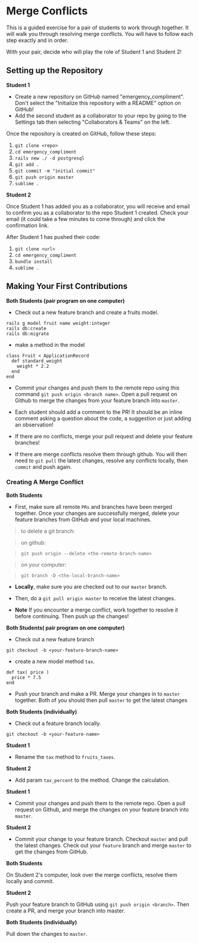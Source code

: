 # Merge Conflicts

This is a guided exercise for a pair of students to work through together. It will walk you through resolving merge conflicts. You will have to follow each step exactly and in order.

With your pair, decide who will play the role of Student 1 and Student 2!

## Setting up the Repository

**Student 1**

- Create a new repository on GitHub named "emergency_compliment". Don't select the "Initialize this repository with a README" option on GitHub!
- Add the second student as a collaborator to your repo by going to the Settings tab then selecting "Collaborators & Teams" on the left.

Once the repository is created on GitHub, follow these steps:

1. `git clone <repo>`
2. `cd emergency_compliment`
3. `rails new ./ -d postgresql`
4. `git add .`
5. `git commit -m "initial commit"`
6. `git push origin master`
7. `sublime .`

**Student 2**

Once Student 1 has added you as a collaborator, you will receive and email to confirm you as a collaborator to the repo Student 1 created. Check your email (it could take a few minutes to come through) and click the confirmation link. 

After Student 1 has pushed their code:

1. `git clone <url>`
2. `cd emergency_compliment`
3. `bundle install`
7. `sublime .`

## Making Your First Contributions

**Both Students (pair program on one computer)**

* Check out a new feature branch and create a fruits model.

```
rails g model fruit name weight:integer
rails db:create
rails db:migrate
```
* make a method in the model
```
class Fruit < ApplicationRecord
  def standard_weight
    weight * 2.2
  end
end
```

* Commit your changes and push them to the remote repo using this command `git push origin <branch name>`. Open a pull request on Github to merge the changes from your feature branch into `master`.

* Each student should add a comment to the PR! It should be an inline comment asking a question about the code, a suggestion or just adding an observation!

* If there are no conflicts, merge your pull request and delete your feature branches!

* If there are merge conflicts resolve them through github. You will then need to `git pull` the latest changes, resolve any conflicts locally, then `commit` and push again.


### Creating A Merge Conflict

**Both Students**

* First, make sure all remote `PRs` and branches have been merged together. Once your changes are successfully merged, delete your feature branches from GitHub and your local machines.

> to delete a git branch:

> on github:

> `git push origin --delete <the-remote-branch-name>`

> on your computer:

> `git branch -D <the-local-branch-name>`

* **Locally**, make sure you are checked out to our `master` branch.

* Then, do a `git pull origin master` to receive the latest changes.

* **Note** If you encounter a merge conflict, work together to resolve it before continuing. Then push up the changes!

**Both Students( pair program on one computer)**
* Check out a new feature branch
```
git checkout -b <your-feature-branch-name>
```
* create a new model method `tax`.
```
def tax( price )
  price * 7.5
end
```

* Push your branch and make a PR. Merge your changes in to `master` together. Both of you should then pull `master` to get the latest changes

**Both Students (individually)**

* Check out a feature branch locally.
```
git checkout -b <your-feature-name>
```

**Student 1**

* Rename the `tax` method to `fruits_taxes`.

**Student 2**

* Add param `tax_percent` to the method. Change the calculation. 

**Student 1**

* Commit your changes and push them to the remote repo. Open a pull request on Github, and merge the changes on your feature branch into `master`.

**Student 2**

* Commit your change to your feature branch. Checkout `master` and pull the latest changes. Check out your `feature` branch and merge `master` to get the changes from GitHub.

**Both Students**

On Student 2's computer, look over the merge conflicts, resolve them locally and commit.

**Student 2**

Push your feature branch to GitHub using `git push origin <branch>`. Then create a PR, and merge your branch into master.

**Both Students (individually)**

Pull down the changes to `master`.
